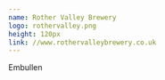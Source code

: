 ```yaml
---
name: Rother Valley Brewery
logo: rothervalley.png
height: 120px
link: //www.rothervalleybrewery.co.uk
---
```

<ul style="list-style-type:none; margin:0; padding:0;">
  <li>Embullen</li>
</ul>


